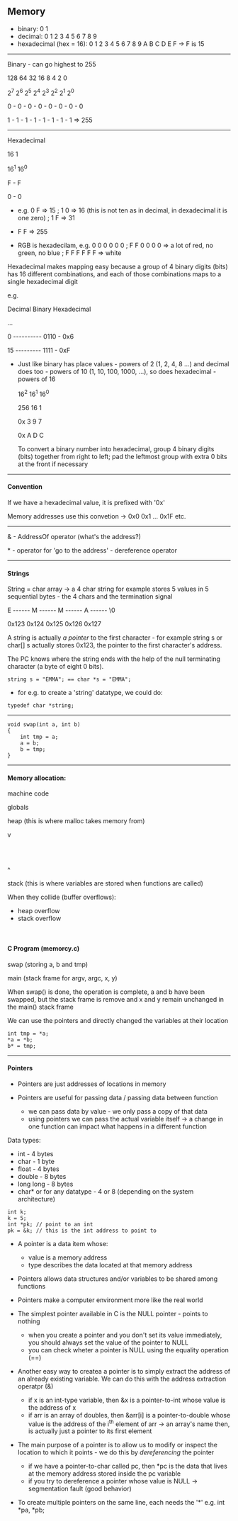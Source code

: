 ## Memory

- binary: 0 1
- decimal: 0 1 2 3 4 5 6 7 8 9
- hexadecimal (hex = 16): 0 1 2 3 4 5 6 7 8 9 A B C D E F -> F is 15

---

Binary - can go highest to 255

128 64 32 16 8 4 2 0 

2<sup>7</sup> 2<sup>6</sup> 2<sup>5</sup> 2<sup>4</sup> 2<sup>3</sup> 2<sup>2</sup> 2<sup>1</sup> 2<sup>0</sup>

0 - 0 - 0 - 0 - 0 - 0 - 0 - 0

1 - 1 - 1 - 1 - 1 - 1 - 1 - 1 => 255

---
Hexadecimal

16 1 

16<sup>1</sup> 16<sup>0</sup>

F - F

0 - 0

- e.g.  0 F => 15 ; 1 0 => 16 (this is not ten as in decimal, in dexadecimal it is one zero) ; 1 F => 31

- F F => 255
- RGB is hexadecilam, e.g. 0 0 0 0 0 0 ; F F 0 0 0 0 => a lot of red, no green, no blue ; F F F F F F => white

Hexadecimal makes mapping easy because a group of 4 binary digits (bits) has 16 different combinations, and each of those combinations maps to a single hexadecimal digit

e.g.

Decimal  Binary  Hexadecimal

...

0 ---------- 0110 - 0x6

15 --------- 1111 - 0xF

- Just like binary has place values - powers of 2 (1, 2, 4, 8 ...) and decimal does too - powers of 10 (1, 10, 100, 1000, ...), so does hexadecimal - powers of 16

    16<sup>2</sup> 16<sup>1</sup> 16<sup>0</sup>

    256 16 1

    0x  3   9  7

    0x  A   D  C

    To convert a binary number into hexadecimal, group 4 binary digits (bits) together from right to left; pad the leftmost group with extra 0 bits at the front if necessary

---

#### Convention

If we have a hexadecimal value, it is prefixed with '0x'

Memory addresses use this convetion -> 0x0 0x1 ... 0x1F etc.

---

& - AddressOf operator (what's the address?)

\* - operator for 'go to the address' - dereference operator

---

#### Strings

String = char array -> a 4 char string for example stores 5 values in 5 sequential bytes - the 4 chars and the termination signal

E ------ M ------ M ------ A ------ \0

0x123 0x124 0x125 0x126 0x127

A string is actually <em>a pointer</em> to the first character - for example string s or char[] s actually stores 0x123, the pointer to the first character's address. 

The PC knows where the string ends with the help of the null terminating character (a byte of eight 0 bits).

```
string s = "EMMA"; == char *s = "EMMA";
```

- for e.g. to create a 'string' datatype, we could do:

 ```
 typedef char *string;
 ```

 ---

 ```
 void swap(int a, int b)
 {
     int tmp = a;
     a = b;
     b = tmp;
 }

```

---

#### Memory allocation:

machine code

globals

heap (this is where malloc takes memory from)

  v

<br>
<br>

  ^
  
stack (this is where variables are stored when functions are called)

When they collide (buffer overflows):
- heap overflow
- stack overflow

<br>

#### C Program (memorcy.c)


swap (storing a, b and tmp)

main (stack frame for argv, argc, x, y)


When swap() is done, the operation is complete, a and b have been swapped, but the stack frame is remove and x and y remain unchanged in the main() stack frame

We can use the pointers and directly changed the variables at their location

```
int tmp = *a;
*a = *b;
b* = tmp;
```

---

#### Pointers

- Pointers are just addresses of locations in memory

- Pointers are useful for passing data / passing data between function

  - we can pass data by value  - we only pass a copy of that data
  - using pointers we can pass the actual variable itself -> a change in one function can impact what happens in a different function

Data types:
- int - 4 bytes
- char - 1 byte
- float - 4 bytes
- double - 8 bytes
- long long - 8 bytes
- char* or for any datatype - 4 or 8 (depending on the system architecture)

```
int k;
k = 5;
int *pk; // point to an int
pk = &k; // this is the int address to point to
```

- A pointer is a data item whose:
  - value is a memory address
  - type describes the data located at that memory address

- Pointers allows data structures and/or variables to be shared among functions

- Pointers make a computer environment more like the real world

- The simplest pointer available in C is the NULL pointer - points to nothing
  - when you create a pointer and you don't set its value immediately, you should always set the value of the pointer to NULL
  - you can check wheter a pointer is NULL using the equality operation (==)

- Another easy way to createa a pointer is to simply extract the address of an already existing variable. We can do this with the address extraction operatpr (&)
  - if x is an int-type variable, then &x is a pointer-to-int whose value is the address of x
  - if arr is an array of doubles, then &arr[i] is a pointer-to-double whose value is the address of the i<sup>th</sup> element of arr -> an array's name then, is actually just a pointer to its first element

- The main purpose of a pointer is to allow us to modify or inspect the location to which it points - we do this by <em>dereferencing</em> the pointer
  - if we have a pointer-to-char called pc, then *pc is the data that lives at the memory address stored inside the pc variable
  - if you try to dereference a pointer whose value is NULL -> segmentation fault (good behavior)

- To create multiple pointers on the same line, each needs the '*' e.g. int *pa, *pb;


